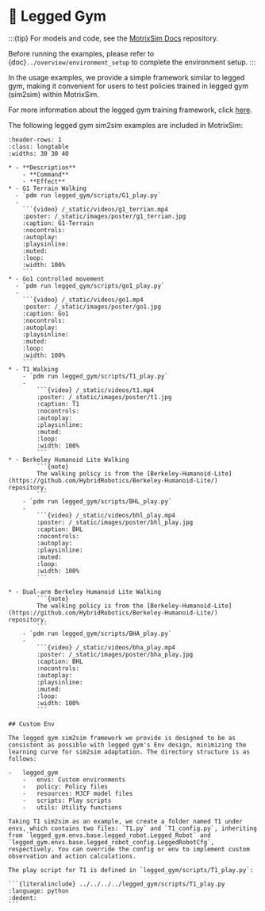 # 🦿 Legged Gym

:::{tip}
For models and code, see the [MotrixSim Docs](https://github.com/Motphys/motrixsim-docs) repository.

Before running the examples, please refer to {doc}`../overview/environment_setup` to complete the environment setup.
:::

In the usage examples, we provide a simple framework similar to legged gym, making it convenient for users to test policies trained in legged gym (sim2sim) within MotrixSim.

For more information about the legged gym training framework, click [here](https://github.com/leggedrobotics/legged_gym).

The following legged gym sim2sim examples are included in MotrixSim:

````{list-table}
:header-rows: 1
:class: longtable
:widths: 30 30 40

* - **Description**
    - **Command**
    - **Effect**
* - G1 Terrain Walking
  - `pdm run legged_gym/scripts/G1_play.py`
  -
    ```{video} /_static/videos/g1_terrian.mp4
    :poster: /_static/images/poster/g1_terrian.jpg
    :caption: G1-Terrain
    :nocontrols:
    :autoplay:
    :playsinline:
    :muted:
    :loop:
    :width: 100%
    ```
* - Go1 controlled movement
  - `pdm run legged_gym/scripts/go1_play.py`
  -
    ```{video} /_static/videos/go1.mp4
    :poster: /_static/images/poster/go1.jpg
    :caption: Go1
    :nocontrols:
    :autoplay:
    :playsinline:
    :muted:
    :loop:
    :width: 100%
    ```
* - T1 Walking
    - `pdm run legged_gym/scripts/T1_play.py`
    -
        ```{video} /_static/videos/t1.mp4
        :poster: /_static/images/poster/t1.jpg
        :caption: T1
        :nocontrols:
        :autoplay:
        :playsinline:
        :muted:
        :loop:
        :width: 100%
        ```
* - Berkeley Humanoid Lite Walking
        ```{note}
        The walking policy is from the [Berkeley-Humanoid-Lite](https://github.com/HybridRobotics/Berkeley-Humanoid-Lite/) repository.
        ```
    - `pdm run legged_gym/scripts/BHL_play.py`
    -
        ```{video} /_static/videos/bhl_play.mp4
        :poster: /_static/images/poster/bhl_play.jpg
        :caption: BHL
        :nocontrols:
        :autoplay:
        :playsinline:
        :muted:
        :loop:
        :width: 100%
        ```

* - Dual-arm Berkeley Humanoid Lite Walking
        ```{note}
        The walking policy is from the [Berkeley-Humanoid-Lite](https://github.com/HybridRobotics/Berkeley-Humanoid-Lite/) repository.
        ```
    - `pdm run legged_gym/scripts/BHA_play.py`
    -
        ```{video} /_static/videos/bha_play.mp4
        :poster: /_static/images/poster/bha_play.jpg
        :caption: BHL
        :nocontrols:
        :autoplay:
        :playsinline:
        :muted:
        :loop:
        :width: 100%
        ```

## Custom Env

The legged gym sim2sim framework we provide is designed to be as consistent as possible with legged gym's Env design, minimizing the learning curve for sim2sim adaptation. The directory structure is as follows:

-   legged_gym
    -   envs: Custom environments
    -   policy: Policy files
    -   resources: MJCF model files
    -   scripts: Play scripts
    -   utils: Utility functions

Taking T1 sim2sim as an example, we create a folder named T1 under envs, which contains two files: `T1.py` and `T1_config.py`, inheriting from `legged_gym.envs.base.legged_robot.Legged_Robot` and `legged_gym.envs.base.legged_robot_config.LeggedRobotCfg`, respectively. You can override the config or env to implement custom observation and action calculations.

The play script for T1 is defined in `legged_gym/scripts/T1_play.py`:

```{literalinclude} ../../../../legged_gym/scripts/T1_play.py
:language: python
:dedent:
```
````
